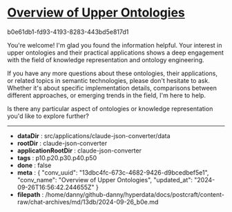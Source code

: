 # [Overview of Upper Ontologies](https://claude.ai/chat/13dbc4fc-673c-4682-9426-d9bcedbef5e1)

b0e61db1-fd93-4193-8283-443bd5e817d1

 You're welcome! I'm glad you found the information helpful. Your interest in upper ontologies and their practical applications shows a deep engagement with the field of knowledge representation and ontology engineering.

If you have any more questions about these ontologies, their applications, or related topics in semantic technologies, please don't hesitate to ask. Whether it's about specific implementation details, comparisons between different approaches, or emerging trends in the field, I'm here to help.

Is there any particular aspect of ontologies or knowledge representation you'd like to explore further?

---

* **dataDir** : src/applications/claude-json-converter/data
* **rootDir** : claude-json-converter
* **applicationRootDir** : claude-json-converter
* **tags** : p10.p20.p30.p40.p50
* **done** : false
* **meta** : {
  "conv_uuid": "13dbc4fc-673c-4682-9426-d9bcedbef5e1",
  "conv_name": "Overview of Upper Ontologies",
  "updated_at": "2024-09-26T16:56:42.244655Z"
}
* **filepath** : /home/danny/github-danny/hyperdata/docs/postcraft/content-raw/chat-archives/md/13db/2024-09-26_b0e.md